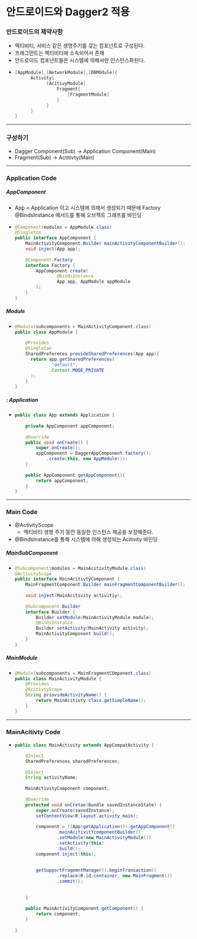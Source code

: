 # 안드로이드와 Dagger2 적용
### 안드로이드의 제약사항
* 엑티비티, 서비스 같은 생명주기를 갖는 컴포넌트로 구성된다.
* 프래그먼트는 엑티비티에 소속되어서 존재
* 안드로이드 컴포넌트들은 시스템에 의해서만 인스턴스화된다.
* ```java
  [AppModule],[NetworkModule],[DBMOdule]{
        Activity{
              [AcitivyModule]
                  Fragment{
                      [FragmentModule]
                  }
              }
        }
  }
---
### 구성하기
* Dagger Component(Sub) -> Application Component(Main)
* Fragment(Sub) -> Actitivty(Main)
---
### Application Code
##### AppComponent
* App = Application 이고 시스템에 의해서 생성되기 때문에 Factory @BindsInstance 메서드를 통해 오브젝트 그래프를 바인딩
* ```java
  @Component(modules = AppModule.class)
  @Singleton
  public interface AppComponent {
      MainActivityComponent.Builder mainActivityComponentBuilder();
      void inject(App app);
      
      @Component.Factory
      interface Factory {
          AppComponent create(
                  @BindsInstance 
                  App app, AppModule appModule
          );
      }
  }
##### Module
* ```java
  @Module(subcomponents = MainActivityComponent.class)
  public class AppModule {
    
      @Provides
      @Singleton
      SharedPrefereces provideSharedPreferences(App app){
        return app.getSharedPreferences(
                "default",
                Context.MODE_PRIVATE
        );
      }
  }
##### : Application
* ```java
  public class App extends Application {
    
      private AppComponent appComponent;
      
      @Override
      public void onCreate() {
          super.onCreate();
          appComponent = DaggerAppComponent.factory();
              .create(this, new AppModule());
      }
      
      public AppComponent getAppComponent(){
          return appComponent;
      }
  }
---
### Main Code
* @ActivityScope
  * 액티비티 생명 주기 동안 동일한 인스턴스 제공을 보장해준다.
* @BindsInstance를 통해 시스템에 의해 생성되는 Acitivity 바인딩
##### MainSubComponent
* ```java
  @Subcomponent(modules = MainAcitivityModule.class)
  @ActivityScope
  public interface MainAcitivtyComponent {
      MainFragmentComponent.Builder mainFragmentComponentBuilder();
      
      void inject(MainAcitivity activitiy);
      
      @Subcomponent.Builder
      interface Builder {
          Builder setModule(MainActivityModule module);
          @BindsInstance
          Builder setActivity(MainActivity activity);
          MainActivityComponent build();
      }
  }
##### MainModule
* ```java
  @Module(subcomponents = MainFragmentCOmponent.class)
  public class MainActivityModule {
      @Provides
      @AcitivtyScope
      String priovideActivityName() {
          return MainAcitivty.class.getSimpleName();
      }
  }
---
### MainAcitivty Code
* ```java
  public class MainActivity extends AppCompatActivity {

      @Inject
      SharedPreferences sharedPreferences;
      
      @Inject
      String activityName;
      
      MainActivityComponent component;
      
      @Override
      protected void onCretae(Bundle savedInstanceState) {
          super.onCreate(savedInstance);
          setContentView(R.layout.activity_main);
          
          component = ((App)getApplication()).getAppComponent()
                  .mainAcitivitYcomponentBuilder()
                  .setModule(new MainActivityModule())
                  .setActivity(this)
                  .build();
          component.inject(this);
          
          
          getSupportFragemntManager().beginTransaction()
                  .replace(R.id.container, new MainFragment())
                  .commit();
                 
                 
      }
      
      public MainActivityComponent getComponent() {
          return component;
      }
      
  }
          
    
    
